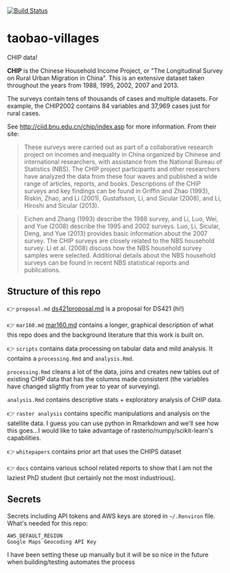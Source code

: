 [![Build Status](https://travis-ci.org/xrwang/taobao-villages.svg?branch=master)](https://travis-ci.org/xrwang/taobao-villages)

# taobao-villages
CHIP data!

**CHIP** is the Chinese Household Income Project, or "The Longitudinal Survey on Rural Urban Migration in China". This is an extensive dataset taken throughout the years from 1988, 1995, 2002, 2007 and 2013.

The surveys contain tens of thousands of cases and multiple datasets. For example, the CHIP2002 contains 84 variables and 37,969 cases just for rural cases.

See http://ciid.bnu.edu.cn/chip/index.asp for more information. From their site:
>These surveys were carried out as part of a collaborative research project on incomes and inequality in China organized by Chinese and international researchers, with assistance from the National Bureau of Statistics (NBS). The CHIP project participants and other researchers have analyzed the data from these four waves and published a wide range of articles, reports, and books. Descriptions of the CHIP surveys and key findings can be found in Griffin and Zhao (1993), Riskin, Zhao, and Li (2001), Gustafsson, Li, and Sicular (2008), and Li, Hiroshi and Sicular (2013).

>Eichen and Zhang (1993) describe the 1988 survey, and Li, Luo, Wei, and Yue (2008) describe the 1995 and 2002 surveys. Luo, Li, Sicular, Deng, and Yue (2013) provides basic information about the 2007 survey. The CHIP surveys are closely related to the NBS household survey. Li et al. (2008) discuss how the NBS household survey samples were selected. Additional details about the NBS household surveys can be found in recent NBS statistical reports and publications.



## Structure of this repo

 :point_right: `proposal.md` [ds421proposal.md](ds421proposal.md) is a proposal for DS421 (hi!)

 :point_right: `mar160.md` [mar160.md](mar160.md) contains a longer, graphical description of what this repo does and the background literature that this work is built on.

 :point_right:  `scripts` contains data processing on tabular data and mild analysis. It contains a `processing.Rmd` and `analysis.Rmd`.

 `processing.Rmd` cleans a lot of the data, joins and creates new tables out of existing CHIP data that has the columns made consistent (the variables have changed slightly from year to year of surveying).

 `analysis.Rmd` contains descriptive stats + exploratory analysis of CHIP data.

 :point_right: `raster analysis` contains specific manipulations and analysis on the satellite data. I guess you can use python in Rmarkdown and we'll see how this goes...I would like to take advantage of rasterio/numpy/scikit-learn's capabilities.

 :point_right: `whitepapers` contains prior art that uses the CHIPS dataset

 :point_right: `docs` contains various school related reports to show that I am not the laziest PhD student (but certainly not the most industrious).

## Secrets
Secrets including API tokens and AWS keys are stored in `~/.Renviron` file. What's needed for this repo:
```
AWS_DEFAULT_REGION
Google Maps Geocoding API Key
```
I have been setting these up manually but it will be so nice in the future when building/testing automates the process
